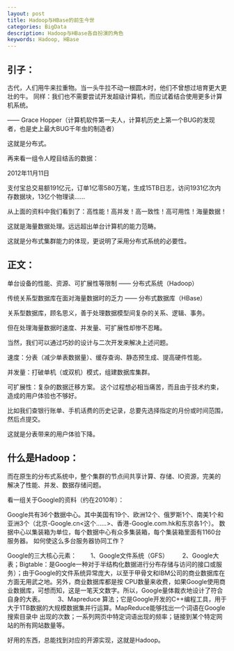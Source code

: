 ```yaml
---
layout: post
title: Hadoop与HBase的前生今世
categories: BigData
description: Hadoop与HBase各自扮演的角色
keywords: Hadoop, HBase
---
```



## 引子：
古代，人们用牛来拉重物。当一头牛拉不动一根圆木时，他们不曾想过培育更大更壮的牛。
同样：我们也不需要尝试开发超级计算机，而应试着结合使用更多计算机系统。

—— Grace Hopper（计算机软件第一夫人，计算机历史上第一个BUG的发现者，也是史上最大BUG千年虫的制造者）

这就是分布式。




再来看一组令人瞠目结舌的数据：

2012年11月11日

支付宝总交易额191亿元，订单1亿零580万笔，生成15TB日志，访问1931亿次内存数据块，13亿个物理读……

从上面的资料中我们看到了：高性能！高并发！高一致性！高可用性！海量数据！

这就是海量数据处理。远远超出单台计算机的能力范畴。

这就是分布式集群能力的体现，更说明了采用分布式系统的必要性。

## 正文：
单台设备的性能、资源、可扩展性等限制 —— 分布式系统（Hadoop）

传统关系型数据库在面对海量数据时的乏力 —— 分布式数据库（HBase）

关系型数据库，顾名思义，善于处理数据模型间复杂的关系、逻辑、事务。

但在处理海量数据时速度、并发量、可扩展性却惨不忍睹。

当然，我们可以通过巧妙的设计与二次开发来解决上述问题。

速度：分表（减少单表数据量）、缓存查询、静态预生成、提高硬件性能。

并发量：打破单机（或双机）模式，组建数据库集群。

可扩展性：复杂的数据迁移方案。
这个过程想必相当痛苦，而且由于技术约束，造成的用户体验也不够好。

比如我们查银行账单、手机话费的历史记录，总要先选择指定的月份或时间范围，然后点提交。

这就是分表带来的用户体验下降。

## 什么是Hadoop：
而在原生的分布式系统中，整个集群的节点间共享计算、存储、IO资源，完美的解决了性能、并发、数据存储问题。

看一组关于Google的资料（约在2010年）：

Google共有36个数据中心。其中美国有19个、欧洲12个、俄罗斯1个、南美1个和亚洲3个（北京-Google.cn<这个……>、香港-Google.com.hk和东京各1个）。
数据中心以集装箱为单位，每个数据中心有众多集装箱，每个集装箱里面有1160台服务器。
如何使这么多台服务器协同工作？

Google的三大核心元素：
　　1、Google文件系统（GFS）
　　2、Google大表；Bigtable：是Google一种对于半结构化数据进行分布存储与访问的接口或服务）；由于Google的文件系统异常庞大，以至于甲骨文和IBM公司的商业数据库在方面无用武之地。另外，商业数据库都是按 CPU数量来收费，如果Google使用商业数据库，可想而知，这是一笔天文数字。所以，Google量体裁衣地设计了符合自身的大表。
　　3、Mapreduce 算法；它是Google开发的C++编程工具，用于大于1TB数据的大规模数据集并行运算。MapReduce能够找出一个词语在Google搜索目录中 出现的次数；一系列网页中特定词语出现的频率；链接到某个特定网站的所有网站数量等。

好用的东西，总能找到对应的开源实现，这就是Hadoop。